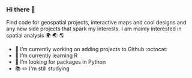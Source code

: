 ### Hi there 👋

Find code for geospatial projects, interactive maps and cool designs and any new side projects that spark my interests. I am mainly interested in spatial analysis :earth_africa: :earth_asia: :earth_americas: 

- 🔭 I’m currently working on adding projects to Github :octocat:
- 🌱 I’m currently learning R 
- 🤔 I’m looking for packages in Python
- :books: :pencil2: I'm still studying




<!--
**sahoyosso/sahoyosso** is a ✨ _special_ ✨ repository because its `README.md` (this file) appears on your GitHub profile.

Solarized dark             |  Solarized Ocean
:-------------------------:|:-------------------------:
![](https://...Dark.png)  |  ![](https://...Ocean.png)

Here are some ideas to get you started:

- 🔭 I’m currently working on ...
- 🌱 I’m currently learning :octocat:
- 👯 I’m looking to collaborate on ...
- 🤔 I’m looking for help with ...
- 💬 Ask me about ...
- 📫 How to reach me: ...
- 😄 Pronouns: ...
- ⚡ Fun fact: ...
:globe_with_meridians:
- :round_pushpin:


-->
